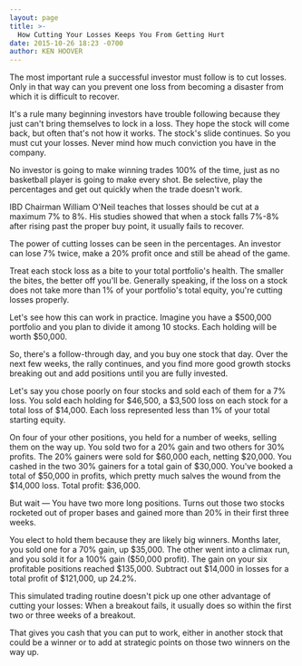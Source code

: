 ```yaml
---
layout: page
title: >-
  How Cutting Your Losses Keeps You From Getting Hurt
date: 2015-10-26 18:23 -0700
author: KEN HOOVER
---
```





The most important rule a successful investor must follow is to cut losses. Only in that way can you prevent one loss from becoming a disaster from which it is difficult to recover.


It's a rule many beginning investors have trouble following because they just can't bring themselves to lock in a loss. They hope the stock will come back, but often that's not how it works. The stock's slide continues. So you must cut your losses. Never mind how much conviction you have in the company.


No investor is going to make winning trades 100% of the time, just as no basketball player is going to make every shot. Be selective, play the percentages and get out quickly when the trade doesn't work.


IBD Chairman William O'Neil teaches that losses should be cut at a maximum 7% to 8%. His studies showed that when a stock falls 7%-8% after rising past the proper buy point, it usually fails to recover.


The power of cutting losses can be seen in the percentages. An investor can lose 7% twice, make a 20% profit once and still be ahead of the game.


Treat each stock loss as a bite to your total portfolio's health. The smaller the bites, the better off you'll be. Generally speaking, if the loss on a stock does not take more than 1% of your portfolio's total equity, you're cutting losses properly.


Let's see how this can work in practice. Imagine you have a \$500,000 portfolio and you plan to divide it among 10 stocks. Each holding will be worth \$50,000.


So, there's a follow-through day, and you buy one stock that day. Over the next few weeks, the rally continues, and you find more good growth stocks breaking out and add positions until you are fully invested.


Let's say you chose poorly on four stocks and sold each of them for a 7% loss. You sold each holding for \$46,500, a \$3,500 loss on each stock for a total loss of \$14,000. Each loss represented less than 1% of your total starting equity.


On four of your other positions, you held for a number of weeks, selling them on the way up. You sold two for a 20% gain and two others for 30% profits. The 20% gainers were sold for \$60,000 each, netting \$20,000. You cashed in the two 30% gainers for a total gain of \$30,000. You've booked a total of \$50,000 in profits, which pretty much salves the wound from the \$14,000 loss. Total profit: \$36,000.


But wait — You have two more long positions. Turns out those two stocks rocketed out of proper bases and gained more than 20% in their first three weeks.


You elect to hold them because they are likely big winners. Months later, you sold one for a 70% gain, up \$35,000. The other went into a climax run, and you sold it for a 100% gain (\$50,000 profit). The gain on your six profitable positions reached \$135,000. Subtract out \$14,000 in losses for a total profit of \$121,000, up 24.2%.


This simulated trading routine doesn't pick up one other advantage of cutting your losses: When a breakout fails, it usually does so within the first two or three weeks of a breakout.


That gives you cash that you can put to work, either in another stock that could be a winner or to add at strategic points on those two winners on the way up.




